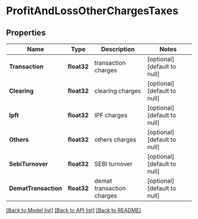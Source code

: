 # ProfitAndLossOtherChargesTaxes

## Properties
Name | Type | Description | Notes
------------ | ------------- | ------------- | -------------
**Transaction** | **float32** | transaction charges | [optional] [default to null]
**Clearing** | **float32** | clearing charges | [optional] [default to null]
**Ipft** | **float32** | IPF charges | [optional] [default to null]
**Others** | **float32** | others charges | [optional] [default to null]
**SebiTurnover** | **float32** | SEBI turnover | [optional] [default to null]
**DematTransaction** | **float32** | demat transaction charges | [optional] [default to null]

[[Back to Model list]](../README.md#documentation-for-models) [[Back to API list]](../README.md#documentation-for-api-endpoints) [[Back to README]](../README.md)

